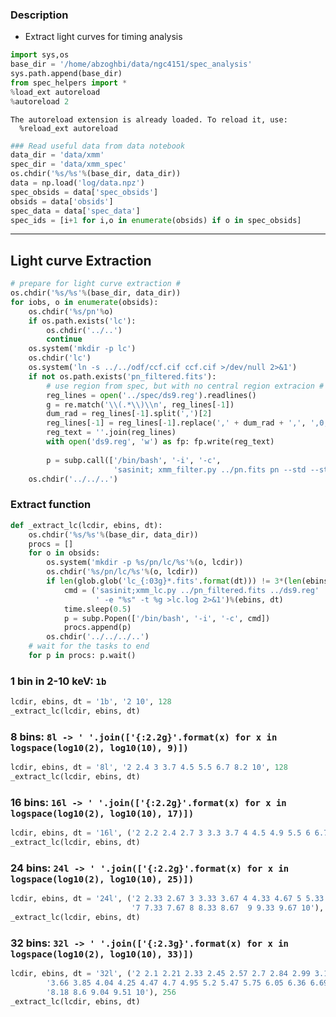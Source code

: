 
### Description
- Extract light curves for timing analysis


```python
import sys,os
base_dir = '/home/abzoghbi/data/ngc4151/spec_analysis'
sys.path.append(base_dir)
from spec_helpers import *
%load_ext autoreload
%autoreload 2
```

    The autoreload extension is already loaded. To reload it, use:
      %reload_ext autoreload



```python
### Read useful data from data notebook
data_dir = 'data/xmm'
spec_dir = 'data/xmm_spec'
os.chdir('%s/%s'%(base_dir, data_dir))
data = np.load('log/data.npz')
spec_obsids = data['spec_obsids']
obsids = data['obsids']
spec_data = data['spec_data']
spec_ids = [i+1 for i,o in enumerate(obsids) if o in spec_obsids]
```

---
## Light curve Extraction



```python
# prepare for light curve extraction #
os.chdir('%s/%s'%(base_dir, data_dir))
for iobs, o in enumerate(obsids):
    os.chdir('%s/pn'%o)
    if os.path.exists('lc'):
        os.chdir('../..') 
        continue
    os.system('mkdir -p lc')
    os.chdir('lc')
    os.system('ln -s ../../odf/ccf.cif ccf.cif >/dev/null 2>&1')
    if not os.path.exists('pn_filtered.fits'):
        # use region from spec, but with no central region extracion #
        reg_lines = open('../spec/ds9.reg').readlines()
        g = re.match('\\(.*\\)\\n', reg_lines[-1])
        dum_rad = reg_lines[-1].split(',')[2]
        reg_lines[-1] = reg_lines[-1].replace(',' + dum_rad + ',', ',0,')
        reg_text = ''.join(reg_lines)
        with open('ds9.reg', 'w') as fp: fp.write(reg_text)
        
        p = subp.call(['/bin/bash', '-i', '-c', 
                       'sasinit; xmm_filter.py ../pn.fits pn --std --stdR 0.5'])
    os.chdir('../../..')
```

### Extract function


```python
def _extract_lc(lcdir, ebins, dt):
    os.chdir('%s/%s'%(base_dir, data_dir))
    procs = []
    for o in obsids:
        os.system('mkdir -p %s/pn/lc/%s'%(o, lcdir))
        os.chdir('%s/pn/lc/%s'%(o, lcdir))
        if len(glob.glob('lc_{:03g}*.fits'.format(dt))) != 3*(len(ebins.split())-1): 
            cmd = ('sasinit;xmm_lc.py ../pn_filtered.fits ../ds9.reg'
                   ' -e "%s" -t %g >lc.log 2>&1')%(ebins, dt)
            time.sleep(0.5)
            p = subp.Popen(['/bin/bash', '-i', '-c', cmd])
            procs.append(p)
        os.chdir('../../../..')
    # wait for the tasks to end
    for p in procs: p.wait()
```

### 1 bin in 2-10 keV: `1b`


```python
lcdir, ebins, dt = '1b', '2 10', 128
_extract_lc(lcdir, ebins, dt)
```

### 8 bins: `8l -> ' '.join(['{:2.2g}'.format(x) for x in logspace(log10(2), log10(10), 9)])`


```python
lcdir, ebins, dt = '8l', '2 2.4 3 3.7 4.5 5.5 6.7 8.2 10', 128
_extract_lc(lcdir, ebins, dt)
```

### 16 bins: `16l -> ' '.join(['{:2.2g}'.format(x) for x in logspace(log10(2), log10(10), 17)])`


```python
lcdir, ebins, dt = '16l', ('2 2.2 2.4 2.7 3 3.3 3.7 4 4.5 4.9 5.5 6 6.7 7.4 8.2 9 10'), 128
_extract_lc(lcdir, ebins, dt)
```

### 24 bins: `24l -> ' '.join(['{:2.2g}'.format(x) for x in logspace(log10(2), log10(10), 25)])`


```python
lcdir, ebins, dt = '24l', ('2 2.33 2.67 3 3.33 3.67 4 4.33 4.67 5 5.33 5.67 6 6.33 6.67 '
                           '7 7.33 7.67 8 8.33 8.67  9 9.33 9.67 10'), 128
_extract_lc(lcdir, ebins, dt)
```

### 32 bins: `32l -> ' '.join(['{:2.3g}'.format(x) for x in logspace(log10(2), log10(10), 33)])`


```python
lcdir, ebins, dt = '32l', ('2 2.1 2.21 2.33 2.45 2.57 2.7 2.84 2.99 3.14 3.31 3.48 '
        '3.66 3.85 4.04 4.25 4.47 4.7 4.95 5.2 5.47 5.75 6.05 6.36 6.69 7.03 7.4 7.78 '
        '8.18 8.6 9.04 9.51 10'), 256
_extract_lc(lcdir, ebins, dt)
```


```python

```
